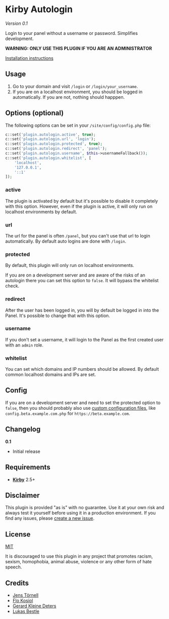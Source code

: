 # Kirby Autologin

*Version 0.1*

Login to your panel without a username or password. Simplifies development.

**WARNING: ONLY USE THIS PLUGIN IF YOU ARE AN ADMINISTRATOR**

[Installation instructions](docs/install.md)

## Usage

1. Go to your domain and visit `/login` or `/login/your_username`.
1. If you are on a localhost environment, you should be logged in automatically. If you are not, nothing should happpen.

## Options (optional)

The following options can be set in your `/site/config/config.php` file:

```php
c::set('plugin.autologin.active', true);
c::set('plugin.autologin.url', 'login');
c::set('plugin.autologin.protected', true);
c::set('plugin.autologin.redirect', 'panel');
c::set('plugin.autologin.username', $this->usernameFallback());
c::set('plugin.autologin.whitelist', [
    'localhost',
    '127.0.0.1',
    '::1'
]);
```

### active

The plugin is activated by default but it's possible to disable it completely with this option. However, even if the plugin is active, it will only run on localhost environments by default.

### url

The url for the panel is often `/panel`, but you can't use that url to login automatically. By default auto logins are done with `/login`.

### protected

By default, this plugin will only run on localhost environments.

If you are on a development server and are aware of the risks of an autologin there you can set this option to `false`. It will bypass the whitelist check.

### redirect

After the user has been logged in, you will by default be logged in into the Panel. It's possible to change that with this option.

### username

If you don't set a username, it will login to the Panel as the first created user with an `admin` role.

### whitelist

You can set which domains and IP numbers should be allowed. By default common localhost domains and IPs are set.

## Config

If you are on a development server and need to set the protected option to `false`, then you should probably also use [custom configuration files](https://getkirby.com/docs/developer-guide/configuration/options#multi-environment-setup), like `config.beta.example.com.php` for `https://beta.example.com`.

## Changelog

**0.1**

- Initial release

## Requirements

- [**Kirby**](https://getkirby.com/) 2.5+

## Disclaimer

This plugin is provided "as is" with no guarantee. Use it at your own risk and always test it yourself before using it in a production environment. If you find any issues, please [create a new issue](https://github.com/username/plugin-name/issues/new).

## License

[MIT](https://opensource.org/licenses/MIT)

It is discouraged to use this plugin in any project that promotes racism, sexism, homophobia, animal abuse, violence or any other form of hate speech.

## Credits

- [Jens Törnell](https://github.com/jenstornell)
- [Flo Kosiol](https://github.com/flokosiol)
- [Gerard Kleine Deters](https://github.com/gerardkd)
- [Lukas Bestle](https://github.com/lukasbestle)